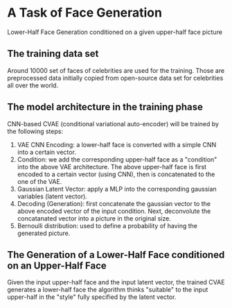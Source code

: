 # A Task of Face Generation
Lower-Half Face Generation conditioned on a given upper-half face picture
## The training data set
Around 10000 set of faces of celebrities are used for the training. Those are preprocessed data initially copied from open-source data set for celebrities all over the world.
## The model architecture in the training phase
CNN-based CVAE (conditional variational auto-encoder) will be trained by the following steps:
1. VAE CNN Encoding: a lower-half face is converted with a simple CNN into a certain vector.
2. Condition: we add the corresponding upper-half face as a "condition" into the above VAE architecture. The above upper-half face is first encoded to a certain vector (using CNN), then is concatenated to the one of the VAE.
3. Gaussian Latent Vector: apply a MLP into the corresponding gaussian variables (latent vector).
5. Decoding (Generation): first concatenate the gaussian vector to the above encoded vector of the input condition. Next, deconvolute the concatanated vector into a picture in the original size.
6. Bernoulli distribution: used to define a probability of having the generated picture.
## The Generation of a Lower-Half Face conditioned on an Upper-Half Face
Given the input upper-half face and the input latent vector, the trained CVAE generates a lower-half face the algorithm thinks "suitable" to the input upper-half in the "style" fully specified by the latent vector.
